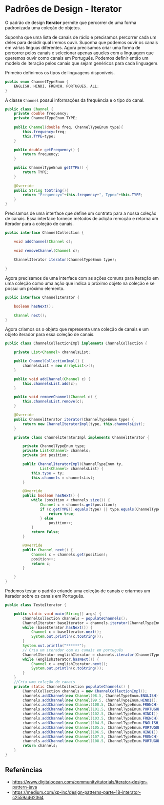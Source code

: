 # Padrões de Design - Iterator

O padrão de design **Iterator** permite que percorrer de uma forma
padronizada uma coleção de objetos.

Suponha que uma lista de canais de rádio e precisamos percorrer
cada um deles para decidir qual iremos ouvir. Suponha que podemos
ouvir os canais em várias línguas diferentes. Agora precisamos
criar uma forma de percorrer pelos canais e selecionar
apenas aqueles com a linguagem que queremos ouvir como canais em
Português. Podemos definir então um modelo de iteração pelos
canais que sejam genéricos para cada linguagem.

Primeiro definimos os tipos de linguagens disponíveis.

```java
public enum ChannelTypeEnum {
	ENGLISH, HINDI, FRENCH, PORTUGUES, ALL;
}
```
A classe ``Channel`` possui informações da frequência e o tipo do canal.
```java
public class Channel {
	private double frequency;
	private ChannelTypeEnum TYPE;
	
	public Channel(double freq, ChannelTypeEnum type){
		this.frequency=freq;
		this.TYPE=type;
	}

	public double getFrequency() {
		return frequency;
	}

	public ChannelTypeEnum getTYPE() {
		return TYPE;
	}
	
	@Override
	public String toString(){
		return "Frequency="+this.frequency+", Type="+this.TYPE;
	}
}
```
Precisamos de uma interface que define um contrato para
a nossa coleção de canais. Essa interface fornece métodos
de adição remoção e retorna um iterador para a coleção de canais.

```java
public interface ChannelCollection {

	void addChannel(Channel c);
	
	void removeChannel(Channel c);
	
	ChannelIterator iterator(ChannelTypeEnum type);
	
}
```
Agora precisamos de uma interface com as ações comuns para
iteração em uma coleção como uma ação que indica o próximo
objeto na coleção e se possui um próximo elemento.

```java
public interface ChannelIterator {

	boolean hasNext();
	
	Channel next();
}
```
Agora criamos os o objeto que representa uma coleção de canais
e um objeto iterador para essa coleção de canais.

```java
public class ChannelCollectionImpl implements ChannelCollection {

	private List<Channel> channelsList;

	public ChannelCollectionImpl() {
		channelsList = new ArrayList<>();
	}

	public void addChannel(Channel c) {
		this.channelsList.add(c);
	}

	public void removeChannel(Channel c) {
		this.channelsList.remove(c);
	}

	@Override
	public ChannelIterator iterator(ChannelTypeEnum type) {
		return new ChannelIteratorImpl(type, this.channelsList);
	}

	private class ChannelIteratorImpl implements ChannelIterator {

		private ChannelTypeEnum type;
		private List<Channel> channels;
		private int position;

		public ChannelIteratorImpl(ChannelTypeEnum ty,
				List<Channel> channelsList) {
			this.type = ty;
			this.channels = channelsList;
		}

		@Override
		public boolean hasNext() {
			while (position < channels.size()) {
				Channel c = channels.get(position);
				if (c.getTYPE().equals(type) || type.equals(ChannelTypeEnum.ALL)) {
					return true;
				} else
					position++;
			}
			return false;
		}

		@Override
		public Channel next() {
			Channel c = channels.get(position);
			position++;
			return c;
		}

	}
}
```
Podemos testar o padrão criando uma coleção de canais e
criarmos um iterador sobre os canais em Português.

```java
public class TesteIterator {

	public static void main(String[] args) {
		ChannelCollection channels = populateChannels();
		ChannelIterator baseIterator = channels.iterator(ChannelTypeEnum.ALL);
		while (baseIterator.hasNext()) {
			Channel c = baseIterator.next();
			System.out.println(c.toString());
		}
		System.out.println("******");
		// Cria um iterador com os canais em português
		ChannelIterator englishIterator = channels.iterator(ChannelTypeEnum.PORTUGUES);
		while (englishIterator.hasNext()) {
			Channel c = englishIterator.next();
			System.out.println(c.toString());
		}
	}
    //Cria uma coleção de canais
	private static ChannelCollection populateChannels() {
		ChannelCollection channels = new ChannelCollectionImpl();
		channels.addChannel(new Channel(98.5, ChannelTypeEnum.ENGLISH));
		channels.addChannel(new Channel(99.5, ChannelTypeEnum.HINDI));
		channels.addChannel(new Channel(100.5, ChannelTypeEnum.FRENCH));
		channels.addChannel(new Channel(101.5, ChannelTypeEnum.PORTUGUES));
		channels.addChannel(new Channel(102.5, ChannelTypeEnum.HINDI));
		channels.addChannel(new Channel(103.5, ChannelTypeEnum.FRENCH));
		channels.addChannel(new Channel(104.5, ChannelTypeEnum.ENGLISH));
		channels.addChannel(new Channel(105.5, ChannelTypeEnum.PORTUGUES));
		channels.addChannel(new Channel(106.5, ChannelTypeEnum.HINDI));
		channels.addChannel(new Channel(107.5, ChannelTypeEnum.FRENCH));
		channels.addChannel(new Channel(108.5, ChannelTypeEnum.PORTUGUES));
		return channels;
	}
}
```

## Referências
- https://www.digitalocean.com/community/tutorials/iterator-design-pattern-java
- https://medium.com/xp-inc/design-patterns-parte-18-interator-c2559a462364


